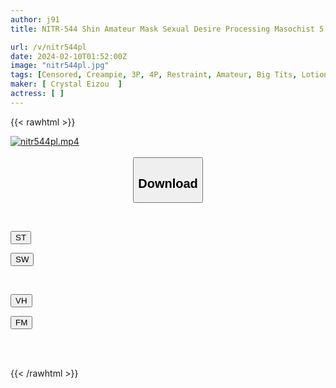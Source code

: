 ```yaml
---
author: j91
title: NITR-544 Shin Amateur Mask Sexual Desire Processing Masochist 5

url: /v/nitr544pl
date: 2024-02-10T01:52:00Z
image: "nitr544pl.jpg"
tags: [Censored, Creampie, 3P, 4P, Restraint, Amateur, Big Tits, Lotion, Huge Butt, Submissive Woman, Masked	]
maker: [ Crystal Eizou  ]
actress: [ ]
---
```



{{< rawhtml >}}

<div class="video" data-videoid="GQObJJ47gVso4q">
    <a href="javascript:;">
        <img src="/v/nitr544pl/nitr544pl.jpg" width="WIDTH" height="HEIGHT" alt="nitr544pl.mp4" loading="lazy">
    </a>
</div>

<script type="text/javascript" src="https://j91.asia/asset/on-demand-st.js"></script>

<br>
  <link rel="stylesheet" href="https://j91.asia/asset/bs5.css">
  
  <center>
  <button class="btn btn-primary" type="button" data-bs-toggle="collapse" data-bs-target=".multi-collapse" aria-expanded="false" aria-controls="multiCollapseExample1 multiCollapseExample2"><h2>Download</h2></button></center>
</p>
<div class="row">
  <div class="col">
    <div class="collapse multi-collapse" id="multiCollapseExample1">
      <div class="card card-body">
	      	      <br>
<div class="buttons">  
<p><a href="https://streamtape.to/v/GQObJJ47gVso4q" target="_blank"><button class="btn-hover color-3"><i class="fa fa-download"></i> ST</button></a></p>
<p><a href="https://cdnwish.com/r9ie3jn7ef7k" target="_blank"><button class="btn-hover color-2"><i class="fa fa-download"></i> SW</button></a></p></div>
    </div>
  </div>
</div>
  <div class="col">
    <div class="collapse multi-collapse" id="multiCollapseExample2">
      <div class="card card-body">
	      <br>
<div class="buttons">
<p><a href="javascript:;" target="_blank"><button class="btn-hover color-9"><i class="fa fa-download"></i> VH</button></a></p>
<p><a href="javascript:;"><button class="btn-hover color-8"><i class="fa fa-download"></i> FM</button></a></p></div>
<br><br>
      </div>
    </div>
  </div>
</div>

{{< /rawhtml >}}